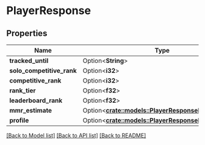 # PlayerResponse

## Properties

Name | Type | Description | Notes
------------ | ------------- | ------------- | -------------
**tracked_until** | Option<**String**> | tracked_until | [optional]
**solo_competitive_rank** | Option<**i32**> | solo_competitive_rank | [optional]
**competitive_rank** | Option<**i32**> | competitive_rank | [optional]
**rank_tier** | Option<**f32**> | rank_tier | [optional]
**leaderboard_rank** | Option<**f32**> | leaderboard_rank | [optional]
**mmr_estimate** | Option<[**crate::models::PlayerResponseMmrEstimate**](PlayerResponse_mmr_estimate.md)> |  | [optional]
**profile** | Option<[**crate::models::PlayerResponseProfile**](PlayerResponse_profile.md)> |  | [optional]

[[Back to Model list]](../README.md#documentation-for-models) [[Back to API list]](../README.md#documentation-for-api-endpoints) [[Back to README]](../README.md)


